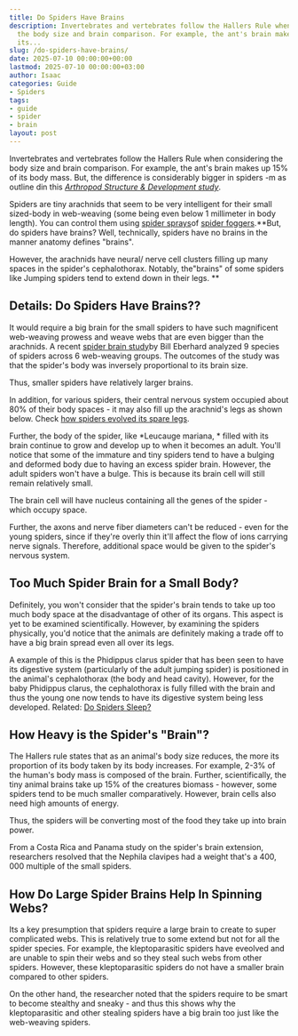 ```yaml
---
title: Do Spiders Have Brains
description: Invertebrates and vertebrates follow the Hallers Rule when considering
  the body size and brain comparison. For example, the ant's brain makes up 15 of
  its...
slug: /do-spiders-have-brains/
date: 2025-07-10 00:00:00+00:00
lastmod: 2025-07-10 00:00:00+03:00
author: Isaac
categories: Guide
- Spiders
tags:
- guide
- spider
- brain
layout: post
---
```

Invertebrates and vertebrates follow the Hallers Rule when considering the body size and brain comparison. For example, the ant's brain makes up 15% of its body mass. But, the difference is considerably bigger in spiders -m as outline din this [*Arthropod Structure & Development study*](http://www.sciencedirect.com/science/article/pii/S1467803911000727).

Spiders are tiny arachnids that seem to be very intelligent for their small sized-body in web-weaving (some being even below 1 millimeter in body length). You can control them using [spider sprays](https://pestpolicy.com/best-spider-spray-for-indoors/)of [spider foggers](https://pestpolicy.com/best-fogger-for-spiders/).**But, do spiders have brains? Well, technically, spiders have no brains in the manner anatomy defines "brains".

However, the arachnids have neural/ nerve cell clusters filling up many spaces in the spider's cephalothorax. Notably, the"brains" of some spiders like Jumping spiders tend to extend down in their legs. **

##  Details: Do Spiders Have Brains??

It would require a big brain for the small spiders to have such magnificent web-weaving prowess and weave webs that are even bigger than the arachnids. A recent [spider brain study](http://www.stri.si.edu/english/scientific_staff/staff_scientist/scientist.php?id=10)by Bill Eberhard analyzed 9 species of spiders across 6 web-weaving groups. The outcomes of the study was that the spider's body was inversely proportional to its brain size.

Thus, smaller spiders have relatively larger brains.

In addition, for various spiders, their central nervous system occupied about 80% of their body spaces - it may also fill up the arachnid's legs as shown below. Check [how spiders evolved its spare legs](http://news.nationalgeographic.com/news/2011/06/110603-spiders-spare-legs-webs-science-animals/).

Further, the body of the spider, like *Leucauge mariana, * filled with its brain continue to grow and develop up to when it becomes an adult. You'll notice that some of the immature and tiny spiders tend to have a bulging and deformed body due to having an excess spider brain. However, the adult spiders won't have a bulge. This is because its brain cell will still remain relatively small.

The brain cell will have nucleus containing all the genes of the spider - which occupy space.

Further, the axons and nerve fiber diameters can't be reduced - even for the young spiders, since if they're overly thin it'll affect the flow of ions carrying nerve signals. Therefore, additional space would be given to the spider's nervous system.

##  Too Much Spider Brain for a Small Body?

Definitely, you won't consider that the spider's brain tends to take up too much body space at the disadvantage of other of its organs. This aspect is yet to be examined scientifically. However, by examining the spiders physically, you'd notice that the animals are definitely making a trade off to have a big brain spread even all over its legs.

A example of this is the Phidippus clarus spider that has been seen to have its digestive system (particularly of the adult jumping spider) is positioned in the animal's cephalothorax (the body and head cavity). However, for the baby Phidippus clarus, the cephalothorax is fully filled with the brain and thus the young one now tends to have its digestive system being less developed. Related: [Do Spiders Sleep? ](https://pestpolicy.com/do-spiders-sleep/)

##  How Heavy is the Spider's "Brain"?

The Hallers rule states that as an animal's body size reduces, the more its proportion of its body taken by its body increases. For example, 2-3% of the human's body mass is composed of the brain. Further, scientifically, the tiny animal brains take up 15% of the creatures biomass - however, some spiders tend to be much smaller comparatively. However, brain cells also need high amounts of energy.

Thus, the spiders will be converting most of the food they take up into brain power.

From a Costa Rica and Panama study on the spider's brain extension, researchers resolved that the Nephila clavipes had a weight that's a 400, 000 multiple of the small spiders.

##  How Do Large Spider Brains Help In Spinning Webs?

Its a key presumption that spiders require a large brain to create to super complicated webs. This is relatively true to some extend but not for all the spider species. For example, the kleptoparasitic spiders have eveolved and are unable to spin their webs and so they steal such webs from other spiders. However, these kleptoparasitic spiders do not have a smaller brain compared to other spiders.

On the other hand, the researcher noted that the spiders require to be smart to become stealthy and sneaky - and thus this shows why the kleptoparasitic and other stealing spiders have a big brain too just like the web-weaving spiders.